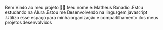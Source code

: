 Bem Vindo ao meu projeto 🤙🏾
Meu nome é: Matheus Bonadio
.Estou estudando na Alura
.Estou me Desenvolvendo na linguagem javascript
.Utilizo esse espaço para minha organização e compartilhamento dos meus projetos desenvolvidos
